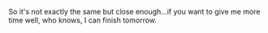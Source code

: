 So it's not exactly the same but close enough...if you want to give me more time well, who knows, I can finish tomorrow.
